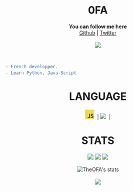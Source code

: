<h1 align="center">0FA</h1>

<p align="center">
	<b>You can follow me here</b><br>
	<a href="https://github.com/0FA-git">Github</a> |
	<a href="https://twitter.com/ehcmoa">Twitter</a> 
	<br><br>
	<img src="https://media.giphy.com/media/C8A8UNursWU8NUCoDk/giphy.gif" />
</p>

#
```diff
- French developper.
- Learn Python, Java-Script
```
#
<h1 align="center">LANGUAGE</h1>

<p align="center"> 
  <code><img height="25" src="https://raw.githubusercontent.com/github/explore/80688e429a7d4ef2fca1e82350fe8e3517d3494d/topics/javascript/javascript.png"></code>&nbsp; |
  <code><img height="25" src="https://upload.wikimedia.org/wikipedia/commons/thumb/c/c3/Python-logo-notext.svg/1024px-Python-logo-notext.svg.png"></code>&nbsp; |
</p>

#
<h1 align="center">STATS</h1>
<p align="center">
  <img src="https://img.shields.io/github/followers/TheOFA?style=social">
  <img src="https://img.shields.io/github/stars/TheOFA?style=social">
  <img src="https://komarev.com/ghpvc/?username=TheOFA&color=blue">
</p>

<p align="center"> <img align="center" src="https://github-readme-stats.vercel.app/api?username=TheOFA&show_icons=true&include_all_commits=true&show_icons=true&title_color=fff&icon_color=79ff97&text_color=9f9f9f&bg_color=151515" alt="TheOFA's stats" /> </p>

<p align="center"> <img align="center" src="https://github-readme-stats.vercel.app/api/top-langs/?username=TheOFA&layout=compact&show_icons=true&title_color=fff&icon_color=79ff97&text_color=9f9f9f&bg_color=151515" /></p>
